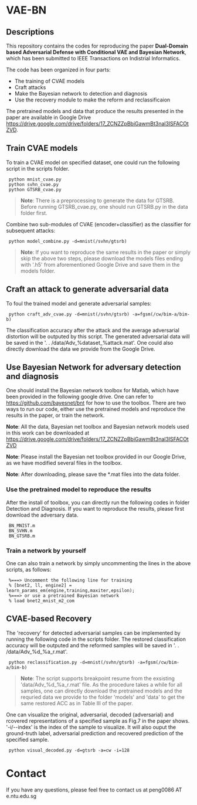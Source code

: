 # VAE-BN

## Descriptions

   This repository contains the codes for reproducing the paper **Dual-Domain based Adversarial Defense with Conditional VAE and Bayesian Network**, which has been submitted to IEEE Transactions on Indistrial Informatics. 
     
   The code has been organized in four parts:
   
   * The training of CVAE models 
   * Craft attacks 
   * Make the Bayesian network to detection and diagnosis 
   * Use the recovery module to make the reform and reclassificaion 
   
   The pretrained models and data that produce the results presented in the paper are available in Google Drive https://drive.google.com/drive/folders/17_ZCNZZpBbiGawmBt3nal3lSFACOtZVD.
   
## Train CVAE models
   To train a CVAE model on specified dataset, one could run the following script in the scripts folder.
   
     python mnist_cvae.py
     python svhn_cvae.py
     python GTSRB_cvae.py  
     
   >**Note**: There is a preprocessing to generate the data for GTSRB. Before running GTSRB_cvae.py, one should run GTSRB.py in the data folder first.
    
   Combine two sub-modules of CVAE (encoder+classifier) as the classifier for subsequent attacks:
   
     python model_combine.py -d=mnist(/svhn/gtsrb)
     
   >**Note**: If you want to reproduce the same results in the paper or simply skip the above two steps, please download the models files ending with '.h5' from aforementioned Google Drive and save them in the models folder.


## Craft an attack to generate adversarial data
   To foul the trained model and generate adversarial samples:

     python craft_adv_cvae.py -d=mnist(/svhn/gtsrb) -a=fgsm(/cw/bim-a/bim-b)
     
   The classification accuracy after the attack and the average adversarial distortion will be outputed by this script. The generated adversarial data will be saved in the '. . /data/Adv_%dataset_%attack.mat'. One could also directly download the data we provide from the Google Drive.
   
## Use Bayesian Network for adversary detection and diagnosis

   One should install the Bayesian network toolbox for Matlab, which have been provided in the following google drive. 
   One can refer to https://github.com/bayesnet/bnt for how to use the toolbox.
   There are two ways to run our code, either use the pretrained models and reproduce the results in the paper, or train the network.
   
  **Note**: All the data, Bayesian net toolbox and Bayesian network models used in this work can be downloaded at https://drive.google.com/drive/folders/17_ZCNZZpBbiGawmBt3nal3lSFACOtZVD 
  
  **Note**: Please install the Bayesian net toolbox provided in our Google Drive, as we have modified several files in the toolbox.
  
  **Note**: After downloading, please save the *.mat files into the data folder.
   
### Use the pretrained model to reproduce the results

   After the install of toolbox, you can directly run the following codes in folder Detection and Diagnosis. If you want to reproduce the results, please first download the adversary data.
   
     BN_MNIST.m
     BN_SVHN.m
     BN_GTSRB.m
     
### Train a network by yourself

   One can also train a network by simply uncommenting the lines in the above scripts, as follows:
   
     %===> Uncomment the following line for training
     % [bnet2, ll, engine2] = learn_params_em(engine,training,maxiter,epsilon);
     %===> or use a pretrained Bayesian network
     % load bnet2_mnist_m2_com
   
## CVAE-based Recovery
   The 'recovery' for detected adversarial samples can be implemented by running the following code in the scripts folder. The restored classification accuracy will be outputed and the reformed samples will be saved in '. . /data/Adv_%d_%a_r.mat'.
   
     python reclassification.py -d=mnist(/svhn/gtsrb) -a=fgsm(/cw/bim-a/bim-b) 
     
   >**Note**: The script supports breakpoint resume from the exsisting 'data/Adv_%d_%a_r.mat' file. As the procedure takes a while for all samples, one can directly download the pretrained models and the requried data we provide to the folder 'models' and 'data' to get the same restored ACC as in Table III of the paper.
    
   One can visualize the original, adversarial, decoded (adversarial) and rcovered representations of a specified sample as Fig.7 in the paper shows. '-i/--index' is the index of the sample to visualize. It will also ouput the ground-truth label, adversarial prediction and recovered prediction of the specified sample.
     
     python visual_decoded.py -d=gtsrb -a=cw -i=128
   

# Contact
If you have any questions, please feel free to contact us at peng0086 AT e.ntu.edu.sg
